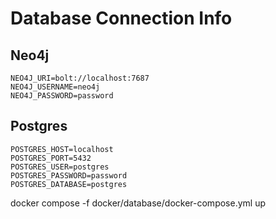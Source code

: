 # Database Connection Info

## Neo4j
```
NEO4J_URI=bolt://localhost:7687
NEO4J_USERNAME=neo4j
NEO4J_PASSWORD=password
```

## Postgres
```
POSTGRES_HOST=localhost
POSTGRES_PORT=5432
POSTGRES_USER=postgres
POSTGRES_PASSWORD=password
POSTGRES_DATABASE=postgres
``` 

docker compose -f docker/database/docker-compose.yml up